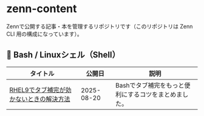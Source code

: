 # zenn-content

Zennで公開する記事・本を管理するリポジトリです（このリポジトリは Zenn CLI 用の構成になっています）。

## 🐚 Bash / Linuxシェル（Shell）

| タイトル | 公開日 | 説明 |
|----------|--------|--------|
|[RHEL9でタブ補完が効かないときの解決方法](https://zenn.dev/mnemoco/articles/45b52c358c363c)|2025-08-20|Bashでタブ補完をもっと便利にするコツをまとめました。|